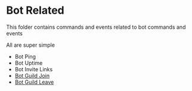 # Bot Related
This folder contains commands and events related to bot commands and events

All are super simple 
- Bot Ping
- Bot Uptime
- Bot Invite Links
- [Bot Guild Join](https://discord.js.org/#/docs/discord.js/stable/class/Client?scrollTo=e-guildCreate)
- [Bot Guild Leave](https://discord.js.org/#/docs/discord.js/stable/class/Client?scrollTo=e-guildDelete)
